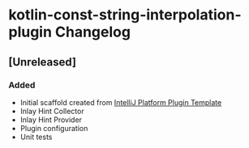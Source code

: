 <!-- Keep a Changelog guide -> https://keepachangelog.com -->

# kotlin-const-string-interpolation-plugin Changelog

## [Unreleased]

### Added
- Initial scaffold created from [IntelliJ Platform Plugin Template](https://github.com/JetBrains/intellij-platform-plugin-template)
- Inlay Hint Collector
- Inlay Hint Provider
- Plugin configuration
- Unit tests
